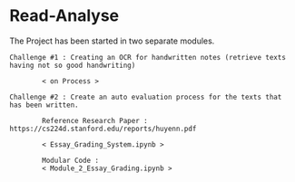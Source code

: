 # Read-Analyse

The Project has been started in two separate modules.

	Challenge #1 : Creating an OCR for handwritten notes (retrieve texts having not so good handwriting)
	
			< on Process >

	Challenge #2 : Create an auto evaluation process for the texts that has been written.
	
			Reference Research Paper : https://cs224d.stanford.edu/reports/huyenn.pdf
	
			< Essay_Grading_System.ipynb >
			
			Modular Code :
			< Module_2_Essay_Grading.ipynb >
